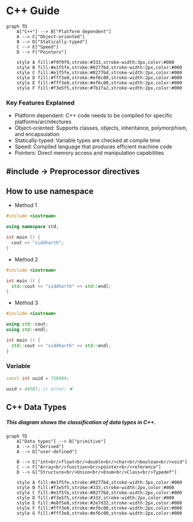 # C++ Guide
```mermaid
graph TD
    A["C++"] --> B["Platform dependent"]
    A --> C["Object-oriented"]
    B --> D["Statically-typed"]
    C --> E["Speed"]
    D --> F["Pointers"]
    
    style A fill:#f9f9f9,stroke:#333,stroke-width:3px,color:#000
    style B fill:#e1f5fe,stroke:#0277bd,stroke-width:2px,color:#000
    style C fill:#e1f5fe,stroke:#0277bd,stroke-width:2px,color:#000
    style D fill:#fff3e0,stroke:#ef6c00,stroke-width:2px,color:#000
    style E fill:#fff3e0,stroke:#ef6c00,stroke-width:2px,color:#000
    style F fill:#f3e5f5,stroke:#7b1fa2,stroke-width:2px,color:#000
```
### Key Features Explained

- Platform dependent: C++ code needs to be compiled for specific platforms/architectures
- Object-oriented: Supports classes, objects, inheritance, polymorphism, and encapsulation
- Statically-typed: Variable types are checked at compile time
- Speed: Compiled language that produces efficient machine code
- Pointers: Direct memory access and manipulation capabilities
## #include -> Preprocessor directives
## How to use namespace
- Method 1
```cpp
#include <iostream>

using namespace std;

int main () {
  cout << "siddharth";
}
```
- Method 2
```cpp
#include <iostream>

int main () {
  std::cout << "siddharth" << std::endl;
}
```
- Method 3
```cpp
#include <iostream>

using std::cout;
using std::endl;

int main () {
  std::cout << "siddharth" << std::endl;
}
```
### Variable
```cpp
const int uuid = 756984;

uuid = 44587; // error; ❌
```
## C++ Data Types
##### This diagram shows the classification of data types in C++.

```mermaid
graph TD
    A["Data types"] --> B["primitive"]
    A --> C["Derived"]
    A --> D["user-defined"]
    
    B --> E["int<br/>float<br/>double<br/>char<br/>boolean<br/>void"]
    C --> F["Array<br/>function<br/>pointer<br/>reference"]
    D --> G["Structure<br/>Union<br/>Enum<br/>Class<br/>Typedef"]
    
    style A fill:#e1f5fe,stroke:#0277bd,stroke-width:3px,color:#000
    style B fill:#f3e5f5,stroke:#333,stroke-width:2px,color:#000
    style C fill:#e1f5fe,stroke:#0277bd,stroke-width:2px,color:#000
    style D fill:#f3e5f5,stroke:#333,stroke-width:2px,color:#000
    style E fill:#e8f5e8,stroke:#2e7d32,stroke-width:2px,color:#000
    style F fill:#fff3e0,stroke:#ef6c00,stroke-width:2px,color:#000
    style G fill:#fff3e0,stroke:#ef6c00,stroke-width:2px,color:#000
```
